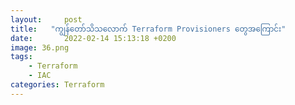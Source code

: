 ```yaml
---
layout:     post
title:   "ကျွန်တော်သိသလောက် Terraform Provisioners တွေအကြောင်း"
date:       2022-02-14 15:13:18 +0200
image: 36.png
tags:
    - Terraform
    - IAC
categories: Terraform
---
```

